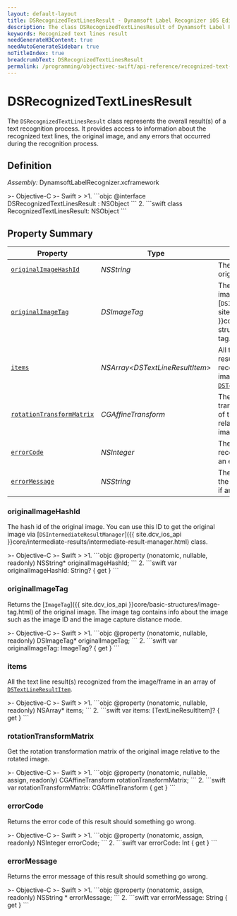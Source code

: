 ```yaml
---
layout: default-layout
title: DSRecognizedTextLinesResult - Dynamsoft Label Recognizer iOS Edition
description: The class DSRecognizedTextLinesResult of Dynamsoft Label Recognizer represents the result of a text recognition process.
keywords: Recognized text lines result
needGenerateH3Content: true
needAutoGenerateSidebar: true
noTitleIndex: true
breadcrumbText: DSRecognizedTextLinesResult
permalink: /programming/objectivec-swift/api-reference/recognized-text-lines-result.html
---
```


# DSRecognizedTextLinesResult

The `DSRecognizedTextLinesResult` class represents the overall result(s) of a text recognition process. It provides access to information about the recognized text lines, the original image, and any errors that occurred during the recognition process.

## Definition

*Assembly:* DynamsoftLabelRecognizer.xcframework

<div class="sample-code-prefix"></div>
>- Objective-C
>- Swift
>
>1. 
```objc
@interface DSRecognizedTextLinesResult : NSObject
```
2. 
```swift
class RecognizedTextLinesResult: NSObject
```

## Property Summary

| Property | Type | Description |
| -------- | ---- | ----------- |
| [`originalImageHashId`](#originalimagehashid) | *NSString* | The hash ID of the original image. |
| [`originalImageTag`](#originalimagetag) | *DSImageTag* | The tag of the original image stores in a [`DSImageTag`]({{ site.dcv_ios_api }}core/basic-structure/image-tag.html) object. |
| [`items`](#items) | *NSArray<*DSTextLineResultItem*>* | All the text line result(s) that are recognized from the image in an array of [`DSTextLineResultItem`](text-line-result-item.md). |
| [`rotationTransformMatrix`](#rotationtransformmatrix) | *CGAffineTransform* | The rotation transformation matrix of the original image relative to the rotated image.|
| [`errorCode`](#errorcode) | *NSInteger* | The error code of the recognition result, if an error occurred. |
| [`errorMessage`](#errormessage) | *NSString* | The error message of the recognition result, if an error occurred. |

### originalImageHashId

The hash id of the original image. You can use this ID to get the original image via [`DSIntermediateResultManager`]({{ site.dcv_ios_api }}core/intermediate-results/intermediate-result-manager.html) class.

<div class="sample-code-prefix"></div>
>- Objective-C
>- Swift
>
>1. 
```objc
@property (nonatomic, nullable, readonly) NSString* originalImageHashId;
```
2. 
```swift
var originalImageHashId: String? { get }
```

### originalImageTag

Returns the [`ImageTag`]({{ site.dcv_ios_api }}core/basic-structures/image-tag.html) of the original image. The image tag contains info about the image such as the image ID and the image capture distance mode.

<div class="sample-code-prefix"></div>
>- Objective-C
>- Swift
>
>1. 
```objc
@property (nonatomic, nullable, readonly) DSImageTag* originalImageTag;
```
2. 
```swift
var originalImageTag: ImageTag? { get }
```

### items

All the text line result(s) recognized from the image/frame in an array of [`DSTextLineResultItem`](text-line-result-item.md).

<div class="sample-code-prefix"></div>
>- Objective-C
>- Swift
>
>1. 
```objc
@property (nonatomic, nullable, readonly) NSArray<DSTextLineResultItem*>* items;
```
2. 
```swift
var items: [TextLineResultItem]? { get }
```

### rotationTransformMatrix

Get the rotation transformation matrix of the original image relative to the rotated image.

<div class="sample-code-prefix"></div>
>- Objective-C
>- Swift
>
>1. 
```objc
@property (nonatomic, nullable, assign, readonly) CGAffineTransform rotationTransformMatrix;
```
2. 
```swift
var rotationTransformMatrix: CGAffineTransform { get }
```

### errorCode

Returns the error code of this result should something go wrong.

<div class="sample-code-prefix"></div>
>- Objective-C
>- Swift
>
>1. 
```objc
@property (nonatomic, assign, readonly) NSInteger errorCode;
```
2. 
```swift
var errorCode: Int { get }
```

### errorMessage

Returns the error message of this result should something go wrong.

<div class="sample-code-prefix"></div>
>- Objective-C
>- Swift
>
>1. 
```objc
@property (nonatomic, assign, readonly) NSString * errorMessage;
```
2. 
```swift
var errorMessage: String { get }
```
